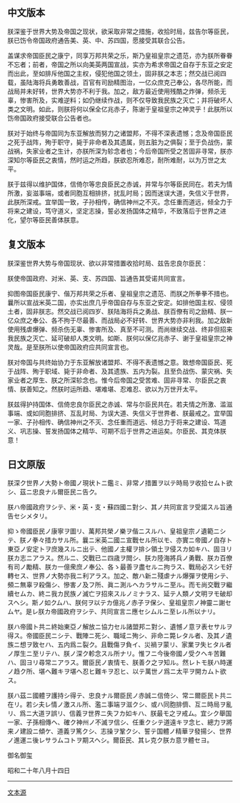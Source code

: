 ## 中文版本

朕深鉴于世界大势及帝国之现状，欲采取非常之措施，收拾时局，兹告尔等臣民，朕已饬令帝国政府通告美、英、中、苏四国，愿接受其联合公告。

盖谋求帝国臣民之康宁，同享万邦共荣之乐，斯乃皇祖皇宗之遗范，亦为朕所眷眷不忘者；前者，帝国之所以向美英两国宣战，实亦为希求帝国之自存于东亚之安定而出此，至如排斥他国之主权，侵犯他国之领土，固非朕之本志；然交战已阅四载，虽陆海将兵勇敢善战，百官有司励精图治，一亿众庶克己奉公，各尽所能，而战局并未好转，世界大势亦不利于我。加之，敌方最近使用残酷之炸弹，频杀无辜，惨害所及，实难逆料；如仍继续作战，则不仅导致我民族之灭亡；并将破坏人类之文明。如此，则朕将何以保全亿兆赤子，陈谢于皇祖皇宗之神灵乎！此朕所以饬帝国政府接受联合公告者也。

朕对于始终与帝国同为东亚解放而努力之诸盟邦，不得不深表遗憾；念及帝国臣民之死于战阵，殉于职守，毙于非命者及其遗属，则五脏为之俱裂；至于负战伤，蒙战祸，失家业者之生计，亦朕所深为轸念者也；今后帝国所受之苦固非寻常，朕亦深知尔等臣民之衷情，然时运之所趋，朕欲忍所难忍，耐所难耐，以为万世之太平。

朕于兹得以维护国体，信倚尔等忠良臣民之赤诚，并常与尔等臣民同在。若夫为情所激，妄滋事端，或者同胞互相排挤，扰乱时局；因而迷误大道，失信义于世界，此朕所深戒。宜举国一致，子孙相传，确信神州之不灭。念任重而道远，倾全力于将来之建设，笃守道义，坚定志操，誓必发扬国体之精华，不致落后于世界之进化，望尔等臣民善体朕意。

## 复文版本

朕深鉴世界大势与帝国现状、欲以非常措置收拾时局、兹告忠良尔臣民：

朕使帝国政府、对米、英、支、苏四国、旨通告其受诺共同宣言。

抑图帝国臣民康宁、偕万邦共荣之乐者、皇祖皇宗之遗范、而朕之所拳拳不措也。曩所以宣战米英二国，亦实出庶几乎帝国自存与东亚之安定。如排他国主权、侵领土者，固非朕志。然交战已阅四岁、朕陆海将兵之勇战、朕百僚有司之励精、朕一亿众庶之奉公、各不拘于尽最善、而战局必不好转、世界大势亦非利我。加之敌新使用残虐爆弹、频杀伤无辜、惨害所及、真至不可测。而尚继续交战、终非但招来我民族之灭亡、延可破却人类文明。如斯、朕何以保亿兆赤子、谢于皇祖皇宗之神灵哉。是至朕所以使帝国政府应共同宣言也。

朕对帝国与共终始协力于东亚解放诸盟邦、不得不表遗憾之意。致想帝国臣民、死于战阵、殉于职域、毙于非命者、及其遗族、五内为裂。且至负战伤、蒙灾祸、失家业者之厚生、朕之所深轸念也。惟今后帝国之受苦难、固非寻常、尔臣民之衷情、朕善知之。然朕时运所趋、堪难堪、忍难忍、欲以为万世开太平。

朕兹得护持国体、信倚忠良尔臣民之赤诚、常与尔臣民共在。若夫情之所激、滥滋事端、或如同胞排挤、互乱时局、为误大道、失信义于世界者、朕最戒之。宜举国一家、子孙相传、确信神州之不灭、念任重而道远、倾总力于将来之建设、笃道义、巩志操、誓发扬国体之精华、可期不后于世界之进运矣。尔臣民、其克体朕意！

## 日文原版

朕深ク世界ノ大勢ト帝國ノ現状トニ鑑ミ、非常ノ措置ヲ以テ時局ヲ收拾セムト欲シ、茲ニ忠良ナル爾臣民ニ告ク。

朕ハ帝國政府ヲシテ、米・英・支・蘇四國ニ對シ、其ノ共同宣言ヲ受諾スル旨通告セシメタリ。

抑ゝ帝國臣民ノ康寧ヲ圖リ、萬邦共榮ノ樂ヲ偕ニスルハ、皇祖皇宗ノ遺範ニシテ、朕ノ拳々措カサル所。曩ニ米英二國ニ宣戰セル所以モ、亦實ニ帝國ノ自存ト東亞ノ安定トヲ庶幾スルニ出テ、他國ノ主權ヲ排シ領土ヲ侵スカ如キハ、固ヨリ朕カ志ニアラス。然ルニ、交戰已ニ四歳ヲ閲シ、朕カ陸海將兵ノ勇戰、朕カ百僚有司ノ勵精、朕カ一億衆庶ノ奉公、各ゝ最善ヲ盡セルニ拘ラス、戰局必スシモ好轉セス、世界ノ大勢亦我ニ利アラス。加之、敵ハ新ニ殘虐ナル爆彈ヲ使用シテ、頻ニ無辜ヲ殺傷シ、慘害ノ及フ所、眞ニ測ルヘカラサルニ至ル。而モ尚交戰ヲ繼續セムカ、終ニ我カ民族ノ滅亡ヲ招來スルノミナラス、延テ人類ノ文明ヲモ破却スヘシ。斯ノ如クムハ、朕何ヲ以テカ億兆ノ赤子ヲ保シ、皇祖皇宗ノ神靈ニ謝セムヤ。是レ朕カ帝國政府ヲシテ、共同宣言ニ應セシムルニ至レル所以ナリ。

朕ハ帝國ト共ニ終始東亞ノ解放ニ協力セル諸盟邦ニ對シ、遺憾ノ意ヲ表セサルヲ得ス。帝國臣民ニシテ、戰陣ニ死シ、職域ニ殉シ、非命ニ斃レタル者、及其ノ遺族ニ想ヲ致セハ、五内爲ニ裂ク。且戰傷ヲ負イ、災禍ヲ蒙リ、家業ヲ失ヒタル者ノ厚生ニ至リテハ、朕ノ深ク軫念スル所ナリ。惟フニ今後帝國ノ受クヘキ苦難ハ、固ヨリ尋常ニアラス。爾臣民ノ衷情モ、朕善ク之ヲ知ル。然レトモ朕ハ時運ノ趋ク所、堪ヘ難キヲ堪ヘ忍ヒ難キヲ忍ヒ、以テ萬世ノ爲ニ太平ヲ開カムト欲ス。

朕ハ茲ニ國體ヲ護持シ得テ、忠良ナル爾臣民ノ赤誠ニ信倚シ、常ニ爾臣民ト共ニ在リ。若シ夫レ情ノ激スル所、濫ニ事端ヲ滋クシ、或ハ同胞排儕、互ニ時局ヲ亂リ、爲ニ大道ヲ誤リ、信義ヲ世界ニ失フカ如キハ、朕最モ之ヲ戒ム。宜シク舉国一家、子孫相傳ヘ、確ク神州ノ不滅ヲ信シ、任重クシテ道遠キヲ念ヒ、總力ヲ將来ノ建設ニ傾ケ、道義ヲ篤クシ、志操ヲ鞏クシ、誓テ国體ノ精華ヲ發揚シ、世界ノ進運ニ後レサラムコトヲ期スヘシ。爾臣民、其レ克ク朕カ意ヲ體セヨ。

御名御玺

昭和二十年八月十四日

***

[文本源](https://baike.baidu.com/item/终战诏书/9998563)